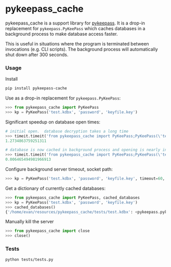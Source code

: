 # pykeepass_cache

pykeepass_cache is a support library for [pykeepass](http://github.com/pschmitt/pykeepass).  It is a drop-in replacement for `pykeepass.PyKeePass` which caches databases in a background process to make database access faster.

This is useful in situations where the program is terminated between invocations (e.g. CLI scripts).  The background process will automatically shut down after 300 seconds.

### Usage

Install

``` bash
pip install pykeepass-cache
```

Use as a drop-in replacement for `pykeepass.PyKeePass`:

``` python
>>> from pykeepass_cache import PyKeePass
>>> kp = PyKeePass('test.kdbx', 'password', 'keyfile.key')
```

Significant speedup on database open times:

``` python
# initial open.  database decryption takes a long time
>>> timeit.timeit('from pykeepass_cache import PyKeePass;PyKeePass(\'test3.kdbx\', \'password\', \'test3.key\')', number=1)
1.2734863759251311

# database is now cached in background process and opening is nearly instantaneous
>>> timeit.timeit('from pykeepass_cache import PyKeePass;PyKeePass(\'test3.kdbx\', \'password\', \'test3.key\')', number=1)
0.006465494981966913
```

Configure background server timeout, socket path:

``` python
>>> kp = PyKeePass('test.kdbx', 'password', 'keyfile.key', timeout=60, socket_path='/tmp/pykeepass.sock)
```

Get a dictionary of currently cached databases:

``` python
>>> from pykeepass_cache import PyKeePass, cached_databases
>>> kp = PyKeePass('test.kdbx', 'password', 'keyfile.key')
>>> cached_databases()
{'/home/evan/resources/pykeepass_cache/tests/test.kdbx': <pykeepass.pykeepass.PyKeePass object at 0x7f4b85678dd8>}
```

Manually kill the server

``` python
>>> from pykeepass_cache import close
>>> close()
```

### Tests

`python tests/tests.py`
